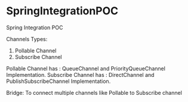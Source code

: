 # SpringIntegrationPOC
Spring Integration POC

Channels Types:
1. Pollable Channel
2. Subscribe Channel

Pollable Channel has : QueueChannel and PriorityQueueChannel Implementation.
Subscribe Channel has : DirectChannel and PublishSubscribeChannel Implementation.

Bridge: To connect multiple channels like Pollable to Subscribe channel
